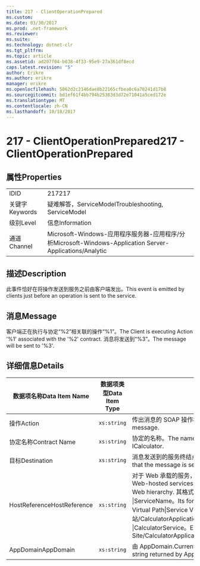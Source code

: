 ```yaml
---
title: 217 - ClientOperationPrepared
ms.custom: 
ms.date: 03/30/2017
ms.prod: .net-framework
ms.reviewer: 
ms.suite: 
ms.technology: dotnet-clr
ms.tgt_pltfrm: 
ms.topic: article
ms.assetid: ad207f04-b038-4f33-95e9-27a361df8ecd
caps.latest.revision: "5"
author: Erikre
ms.author: erikre
manager: erikre
ms.openlocfilehash: 5062d2c2146dae8b22165cfbea0c6a78241d17b8
ms.sourcegitcommit: bd1ef61f4bb794b25383d3d72e71041a5ced172e
ms.translationtype: MT
ms.contentlocale: zh-CN
ms.lasthandoff: 10/18/2017
---
```

# <a name="217---clientoperationprepared"></a><span data-ttu-id="bf850-102">217 - ClientOperationPrepared</span><span class="sxs-lookup"><span data-stu-id="bf850-102">217 - ClientOperationPrepared</span></span>
## <a name="properties"></a><span data-ttu-id="bf850-103">属性</span><span class="sxs-lookup"><span data-stu-id="bf850-103">Properties</span></span>  
  
|||  
|-|-|  
|<span data-ttu-id="bf850-104">ID</span><span class="sxs-lookup"><span data-stu-id="bf850-104">ID</span></span>|<span data-ttu-id="bf850-105">217</span><span class="sxs-lookup"><span data-stu-id="bf850-105">217</span></span>|  
|<span data-ttu-id="bf850-106">关键字</span><span class="sxs-lookup"><span data-stu-id="bf850-106">Keywords</span></span>|<span data-ttu-id="bf850-107">疑难解答，ServiceModel</span><span class="sxs-lookup"><span data-stu-id="bf850-107">Troubleshooting, ServiceModel</span></span>|  
|<span data-ttu-id="bf850-108">级别</span><span class="sxs-lookup"><span data-stu-id="bf850-108">Level</span></span>|<span data-ttu-id="bf850-109">信息</span><span class="sxs-lookup"><span data-stu-id="bf850-109">Information</span></span>|  
|<span data-ttu-id="bf850-110">通道</span><span class="sxs-lookup"><span data-stu-id="bf850-110">Channel</span></span>|<span data-ttu-id="bf850-111">Microsoft-Windows-应用程序服务器-应用程序/分析</span><span class="sxs-lookup"><span data-stu-id="bf850-111">Microsoft-Windows-Application Server-Applications/Analytic</span></span>|  
  
## <a name="description"></a><span data-ttu-id="bf850-112">描述</span><span class="sxs-lookup"><span data-stu-id="bf850-112">Description</span></span>  
 <span data-ttu-id="bf850-113">此事件恰好在将操作发送到服务之前由客户端发出。</span><span class="sxs-lookup"><span data-stu-id="bf850-113">This event is emitted by clients just before an operation is sent to the service.</span></span>  
  
## <a name="message"></a><span data-ttu-id="bf850-114">消息</span><span class="sxs-lookup"><span data-stu-id="bf850-114">Message</span></span>  
 <span data-ttu-id="bf850-115">客户端正在执行与协定“%2”相关联的操作“%1”。</span><span class="sxs-lookup"><span data-stu-id="bf850-115">The Client is executing Action '%1' associated with the '%2' contract.</span></span> <span data-ttu-id="bf850-116">消息将发送到“%3”。</span><span class="sxs-lookup"><span data-stu-id="bf850-116">The message will be sent to '%3'.</span></span>  
  
## <a name="details"></a><span data-ttu-id="bf850-117">详细信息</span><span class="sxs-lookup"><span data-stu-id="bf850-117">Details</span></span>  
  
|<span data-ttu-id="bf850-118">数据项名称</span><span class="sxs-lookup"><span data-stu-id="bf850-118">Data Item Name</span></span>|<span data-ttu-id="bf850-119">数据项类型</span><span class="sxs-lookup"><span data-stu-id="bf850-119">Data Item Type</span></span>|<span data-ttu-id="bf850-120">描述</span><span class="sxs-lookup"><span data-stu-id="bf850-120">Description</span></span>|  
|--------------------|--------------------|-----------------|  
|<span data-ttu-id="bf850-121">操作</span><span class="sxs-lookup"><span data-stu-id="bf850-121">Action</span></span>|`xs:string`|<span data-ttu-id="bf850-122">传出消息的 SOAP 操作标头。</span><span class="sxs-lookup"><span data-stu-id="bf850-122">The SOAP action header of the outgoing message.</span></span>|  
|<span data-ttu-id="bf850-123">协定名称</span><span class="sxs-lookup"><span data-stu-id="bf850-123">Contract Name</span></span>|`xs:string`|<span data-ttu-id="bf850-124">协定的名称。</span><span class="sxs-lookup"><span data-stu-id="bf850-124">The name of the contract.</span></span> <span data-ttu-id="bf850-125">示例：ICalculator。</span><span class="sxs-lookup"><span data-stu-id="bf850-125">Example: ICalculator.</span></span>|  
|<span data-ttu-id="bf850-126">目标</span><span class="sxs-lookup"><span data-stu-id="bf850-126">Destination</span></span>|`xs:string`|<span data-ttu-id="bf850-127">消息发送到的服务终结点的地址。</span><span class="sxs-lookup"><span data-stu-id="bf850-127">The address of the service endpoint that the message is sent to.</span></span>|  
|<span data-ttu-id="bf850-128">HostReference</span><span class="sxs-lookup"><span data-stu-id="bf850-128">HostReference</span></span>|`xs:string`|<span data-ttu-id="bf850-129">对于 Web 承载的服务，此字段唯一标识 Web 层次结构中的服务。</span><span class="sxs-lookup"><span data-stu-id="bf850-129">For Web-hosted services, this field uniquely identifies the service in the Web hierarchy.</span></span> <span data-ttu-id="bf850-130">其格式定义为网站名称应用程序虚拟路径 &#124;服务虚拟路径 &#124;ServiceName。</span><span class="sxs-lookup"><span data-stu-id="bf850-130">Its format is defined as 'Web Site Name Application Virtual Path&#124;Service Virtual Path&#124;ServiceName'.</span></span> <span data-ttu-id="bf850-131">示例: 默认网站/CalculatorApplication &#124;/CalculatorService.svc &#124;CalculatorService。</span><span class="sxs-lookup"><span data-stu-id="bf850-131">Example: 'Default Web Site/CalculatorApplication&#124;/CalculatorService.svc&#124;CalculatorService'.</span></span>|  
|<span data-ttu-id="bf850-132">AppDomain</span><span class="sxs-lookup"><span data-stu-id="bf850-132">AppDomain</span></span>|`xs:string`|<span data-ttu-id="bf850-133">由 AppDomain.CurrentDomain.FriendlyName 返回的字符串。</span><span class="sxs-lookup"><span data-stu-id="bf850-133">The string returned by AppDomain.CurrentDomain.FriendlyName.</span></span>|

